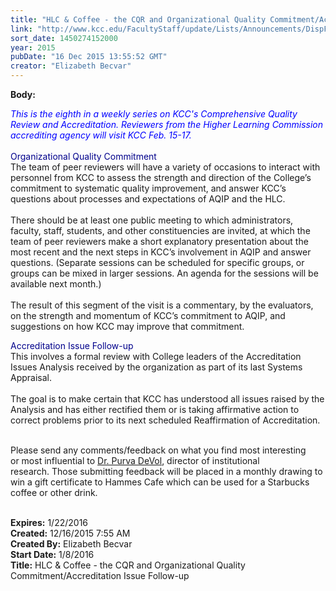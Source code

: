 ```yaml
---
title: "HLC & Coffee - the CQR and Organizational Quality Commitment/Accreditation Issue Follow-up"
link: "http://www.kcc.edu/FacultyStaff/update/Lists/Announcements/DispForm.aspx?ID=2122"
sort_date: 1450274152000
year: 2015
pubDate: "16 Dec 2015 13:55:52 GMT"
creator: "Elizabeth Becvar"
---
```


<div><b>Body:</b> <div class="ExternalClass4C30D3A650194560A8DDEA1C43E22888"><p>​<span style="color:blue"><em>This is the eighth in a weekly series on KCC's Comprehensive Quality Review and Accreditation. Reviewers from the Higher Learning Commission accrediting agency will visit KCC Feb. 15-17.<br /></em></span><br /><span style="color:darkblue">Organizational Quality Commitment</span><br />The team of peer reviewers will have a variety of occasions to interact with personnel from KCC to assess the strength and direction of the College’s commitment to systematic quality improvement, and answer KCC’s questions about processes and expectations of AQIP and the HLC. <br /><br />There should be at least one public meeting to which administrators, faculty, staff, students, and other constituencies are invited, at which the team of peer reviewers make a short explanatory presentation about the most recent and the next steps in KCC’s involvement in AQIP and answer questions. (Separate sessions can be scheduled for specific groups, or groups can be mixed in larger sessions. An agenda for the sessions will be available next month.) <br /><br />The result of this segment of the visit is a commentary, by the evaluators, on the strength and momentum of KCC’s commitment to AQIP, and suggestions on how KCC may improve that commitment.</p>
<p><span style="color:darkblue">Accreditation Issue Follow-up</span><br />This involves a formal review with College leaders of the Accreditation Issues Analysis received by the organization as part of its last Systems Appraisal. <br /><br />The goal is to make certain that KCC has understood all issues raised by the Analysis and has either rectified them or is taking affirmative action to correct problems prior to its next scheduled Reaffirmation of Accreditation.  <br /><br /></p>
<p><img src="/FacultyStaff/update/PublishingImages/feedback1.gif" alt="" style="vertical-align:auto;float:right;margin:5px" />Please send any comments/feedback on what you find most interesting or most influential to <a href="mailto:pdevol@kcc.edu">Dr. Purva DeVol</a>, director of institutional research. Those submitting feedback will be placed in a monthly drawing to win a gift certificate to Hammes Cafe which can be used for a Starbucks coffee or other drink. </p>
<div> </div></div></div>
<div><b>Expires:</b> 1/22/2016</div>
<div><b>Created:</b> 12/16/2015 7:55 AM</div>
<div><b>Created By:</b> Elizabeth Becvar</div>
<div><b>Start Date:</b> 1/8/2016</div>
<div><b>Title:</b> HLC &amp; Coffee - the CQR and Organizational Quality Commitment/Accreditation Issue Follow-up</div>
